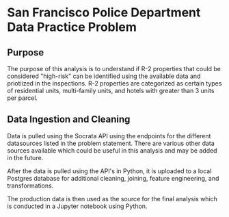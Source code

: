 # San Francisco Police Department Data Practice Problem
## Purpose
The purpose of this analysis is to understand if R-2 properties that could be considered "high-risk" can be identified using the available data and priotiized in the inspections.
R-2 properties are categorized as certain types of residential units, multi-family units, and hotels with greater than 3 units per parcel.
## Data Ingestion and Cleaning
Data is pulled using the Socrata API using the endpoints for the different datasources listed in the problem statement. There are various other
data sources available which could be useful in this analysis and may be added in the future.

After the data is pulled using the API's in Python, it is uploaded to a local Postgres database for additional cleaning, joining, feature engineering,
and transformations.

The production data is then used as the source for the final analysis which is conducted in a Jupyter notebook using Python.
